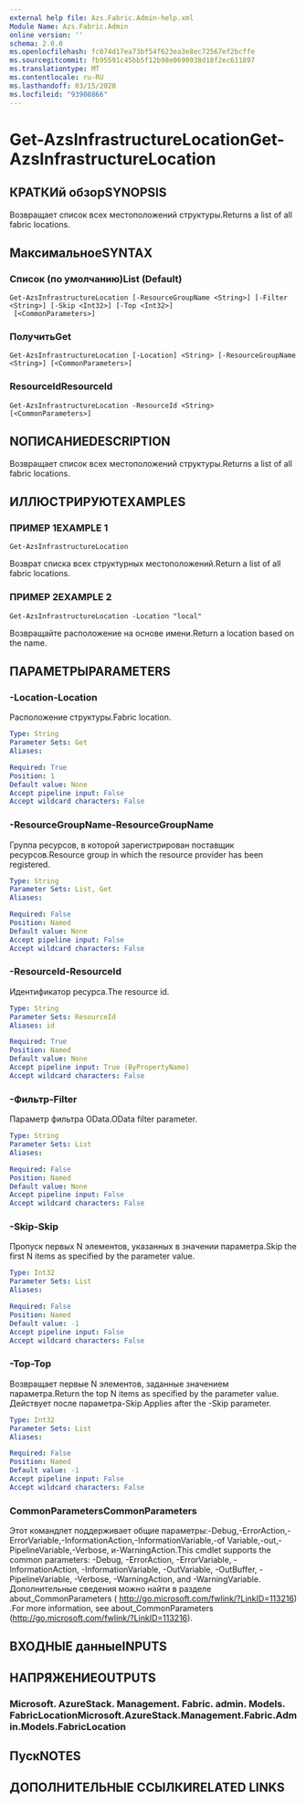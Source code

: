 ```yaml
---
external help file: Azs.Fabric.Admin-help.xml
Module Name: Azs.Fabric.Admin
online version: ''
schema: 2.0.0
ms.openlocfilehash: fc074d17ea73bf54f623ea3e8ec72567ef2bcffe
ms.sourcegitcommit: fb95591c45bb5f12b98e0690938d18f2ec611897
ms.translationtype: MT
ms.contentlocale: ru-RU
ms.lasthandoff: 03/15/2020
ms.locfileid: "93908866"
---
```

# <span data-ttu-id="59daa-101">Get-AzsInfrastructureLocation</span><span class="sxs-lookup"><span data-stu-id="59daa-101">Get-AzsInfrastructureLocation</span></span>

## <span data-ttu-id="59daa-102">КРАТКИй обзор</span><span class="sxs-lookup"><span data-stu-id="59daa-102">SYNOPSIS</span></span>
<span data-ttu-id="59daa-103">Возвращает список всех местоположений структуры.</span><span class="sxs-lookup"><span data-stu-id="59daa-103">Returns a list of all fabric locations.</span></span>

## <span data-ttu-id="59daa-104">Максимальное</span><span class="sxs-lookup"><span data-stu-id="59daa-104">SYNTAX</span></span>

### <span data-ttu-id="59daa-105">Список (по умолчанию)</span><span class="sxs-lookup"><span data-stu-id="59daa-105">List (Default)</span></span>
```
Get-AzsInfrastructureLocation [-ResourceGroupName <String>] [-Filter <String>] [-Skip <Int32>] [-Top <Int32>]
 [<CommonParameters>]
```

### <span data-ttu-id="59daa-106">Получить</span><span class="sxs-lookup"><span data-stu-id="59daa-106">Get</span></span>
```
Get-AzsInfrastructureLocation [-Location] <String> [-ResourceGroupName <String>] [<CommonParameters>]
```

### <span data-ttu-id="59daa-107">ResourceId</span><span class="sxs-lookup"><span data-stu-id="59daa-107">ResourceId</span></span>
```
Get-AzsInfrastructureLocation -ResourceId <String> [<CommonParameters>]
```

## <span data-ttu-id="59daa-108">NОПИСАНИЕ</span><span class="sxs-lookup"><span data-stu-id="59daa-108">DESCRIPTION</span></span>
<span data-ttu-id="59daa-109">Возвращает список всех местоположений структуры.</span><span class="sxs-lookup"><span data-stu-id="59daa-109">Returns a list of all fabric locations.</span></span>

## <span data-ttu-id="59daa-110">ИЛЛЮСТРИРУЮТ</span><span class="sxs-lookup"><span data-stu-id="59daa-110">EXAMPLES</span></span>

### <span data-ttu-id="59daa-111">ПРИМЕР 1</span><span class="sxs-lookup"><span data-stu-id="59daa-111">EXAMPLE 1</span></span>
```
Get-AzsInfrastructureLocation
```

<span data-ttu-id="59daa-112">Возврат списка всех структурных местоположений.</span><span class="sxs-lookup"><span data-stu-id="59daa-112">Return a list of all fabric locations.</span></span>

### <span data-ttu-id="59daa-113">ПРИМЕР 2</span><span class="sxs-lookup"><span data-stu-id="59daa-113">EXAMPLE 2</span></span>
```
Get-AzsInfrastructureLocation -Location "local"
```

<span data-ttu-id="59daa-114">Возвращайте расположение на основе имени.</span><span class="sxs-lookup"><span data-stu-id="59daa-114">Return a location based on the name.</span></span>

## <span data-ttu-id="59daa-115">ПАРАМЕТРЫ</span><span class="sxs-lookup"><span data-stu-id="59daa-115">PARAMETERS</span></span>

### <span data-ttu-id="59daa-116">-Location</span><span class="sxs-lookup"><span data-stu-id="59daa-116">-Location</span></span>
<span data-ttu-id="59daa-117">Расположение структуры.</span><span class="sxs-lookup"><span data-stu-id="59daa-117">Fabric location.</span></span>

```yaml
Type: String
Parameter Sets: Get
Aliases:

Required: True
Position: 1
Default value: None
Accept pipeline input: False
Accept wildcard characters: False
```

### <span data-ttu-id="59daa-118">-ResourceGroupName</span><span class="sxs-lookup"><span data-stu-id="59daa-118">-ResourceGroupName</span></span>
<span data-ttu-id="59daa-119">Группа ресурсов, в которой зарегистрирован поставщик ресурсов.</span><span class="sxs-lookup"><span data-stu-id="59daa-119">Resource group in which the resource provider has been registered.</span></span>

```yaml
Type: String
Parameter Sets: List, Get
Aliases:

Required: False
Position: Named
Default value: None
Accept pipeline input: False
Accept wildcard characters: False
```

### <span data-ttu-id="59daa-120">-ResourceId</span><span class="sxs-lookup"><span data-stu-id="59daa-120">-ResourceId</span></span>
<span data-ttu-id="59daa-121">Идентификатор ресурса.</span><span class="sxs-lookup"><span data-stu-id="59daa-121">The resource id.</span></span>

```yaml
Type: String
Parameter Sets: ResourceId
Aliases: id

Required: True
Position: Named
Default value: None
Accept pipeline input: True (ByPropertyName)
Accept wildcard characters: False
```

### <span data-ttu-id="59daa-122">-Фильтр</span><span class="sxs-lookup"><span data-stu-id="59daa-122">-Filter</span></span>
<span data-ttu-id="59daa-123">Параметр фильтра OData.</span><span class="sxs-lookup"><span data-stu-id="59daa-123">OData filter parameter.</span></span>

```yaml
Type: String
Parameter Sets: List
Aliases:

Required: False
Position: Named
Default value: None
Accept pipeline input: False
Accept wildcard characters: False
```

### <span data-ttu-id="59daa-124">-Skip</span><span class="sxs-lookup"><span data-stu-id="59daa-124">-Skip</span></span>
<span data-ttu-id="59daa-125">Пропуск первых N элементов, указанных в значении параметра.</span><span class="sxs-lookup"><span data-stu-id="59daa-125">Skip the first N items as specified by the parameter value.</span></span>

```yaml
Type: Int32
Parameter Sets: List
Aliases:

Required: False
Position: Named
Default value: -1
Accept pipeline input: False
Accept wildcard characters: False
```

### <span data-ttu-id="59daa-126">-Top</span><span class="sxs-lookup"><span data-stu-id="59daa-126">-Top</span></span>
<span data-ttu-id="59daa-127">Возвращает первые N элементов, заданные значением параметра.</span><span class="sxs-lookup"><span data-stu-id="59daa-127">Return the top N items as specified by the parameter value.</span></span>
<span data-ttu-id="59daa-128">Действует после параметра-Skip.</span><span class="sxs-lookup"><span data-stu-id="59daa-128">Applies after the -Skip parameter.</span></span>

```yaml
Type: Int32
Parameter Sets: List
Aliases:

Required: False
Position: Named
Default value: -1
Accept pipeline input: False
Accept wildcard characters: False
```

### <span data-ttu-id="59daa-129">CommonParameters</span><span class="sxs-lookup"><span data-stu-id="59daa-129">CommonParameters</span></span>
<span data-ttu-id="59daa-130">Этот командлет поддерживает общие параметры:-Debug,-ErrorAction,-ErrorVariable,-InformationAction,-InformationVariable,-of Variable,-out,-PipelineVariable,-Verbose, и-WarningAction.</span><span class="sxs-lookup"><span data-stu-id="59daa-130">This cmdlet supports the common parameters: -Debug, -ErrorAction, -ErrorVariable, -InformationAction, -InformationVariable, -OutVariable, -OutBuffer, -PipelineVariable, -Verbose, -WarningAction, and -WarningVariable.</span></span> <span data-ttu-id="59daa-131">Дополнительные сведения можно найти в разделе about_CommonParameters ( http://go.microsoft.com/fwlink/?LinkID=113216) .</span><span class="sxs-lookup"><span data-stu-id="59daa-131">For more information, see about_CommonParameters (http://go.microsoft.com/fwlink/?LinkID=113216).</span></span>

## <span data-ttu-id="59daa-132">ВХОДНЫЕ данные</span><span class="sxs-lookup"><span data-stu-id="59daa-132">INPUTS</span></span>

## <span data-ttu-id="59daa-133">НАПРЯЖЕНИЕ</span><span class="sxs-lookup"><span data-stu-id="59daa-133">OUTPUTS</span></span>

### <span data-ttu-id="59daa-134">Microsoft. AzureStack. Management. Fabric. admin. Models. FabricLocation</span><span class="sxs-lookup"><span data-stu-id="59daa-134">Microsoft.AzureStack.Management.Fabric.Admin.Models.FabricLocation</span></span>

## <span data-ttu-id="59daa-135">Пуск</span><span class="sxs-lookup"><span data-stu-id="59daa-135">NOTES</span></span>

## <span data-ttu-id="59daa-136">ДОПОЛНИТЕЛЬНЫЕ ССЫЛКИ</span><span class="sxs-lookup"><span data-stu-id="59daa-136">RELATED LINKS</span></span>
